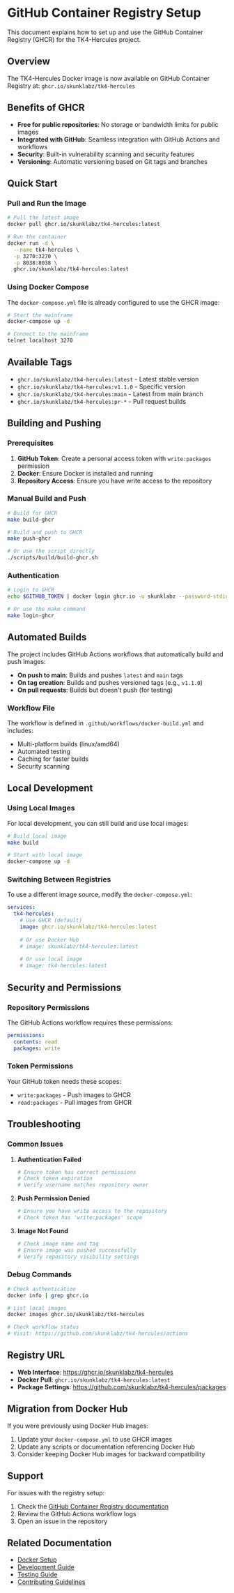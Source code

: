 # GitHub Container Registry Setup

This document explains how to set up and use the GitHub Container Registry (GHCR) for the TK4-Hercules project.

## Overview

The TK4-Hercules Docker image is now available on GitHub Container Registry at:
`ghcr.io/skunklabz/tk4-hercules`

## Benefits of GHCR

- **Free for public repositories**: No storage or bandwidth limits for public images
- **Integrated with GitHub**: Seamless integration with GitHub Actions and workflows
- **Security**: Built-in vulnerability scanning and security features
- **Versioning**: Automatic versioning based on Git tags and branches

## Quick Start

### Pull and Run the Image

```bash
# Pull the latest image
docker pull ghcr.io/skunklabz/tk4-hercules:latest

# Run the container
docker run -d \
  --name tk4-hercules \
  -p 3270:3270 \
  -p 8038:8038 \
  ghcr.io/skunklabz/tk4-hercules:latest
```

### Using Docker Compose

The `docker-compose.yml` file is already configured to use the GHCR image:

```bash
# Start the mainframe
docker-compose up -d

# Connect to the mainframe
telnet localhost 3270
```

## Available Tags

- `ghcr.io/skunklabz/tk4-hercules:latest` - Latest stable version
- `ghcr.io/skunklabz/tk4-hercules:v1.1.0` - Specific version
- `ghcr.io/skunklabz/tk4-hercules:main` - Latest from main branch
- `ghcr.io/skunklabz/tk4-hercules:pr-*` - Pull request builds

## Building and Pushing

### Prerequisites

1. **GitHub Token**: Create a personal access token with `write:packages` permission
2. **Docker**: Ensure Docker is installed and running
3. **Repository Access**: Ensure you have write access to the repository

### Manual Build and Push

```bash
# Build for GHCR
make build-ghcr

# Build and push to GHCR
make push-ghcr

# Or use the script directly
./scripts/build/build-ghcr.sh
```

### Authentication

```bash
# Login to GHCR
echo $GITHUB_TOKEN | docker login ghcr.io -u skunklabz --password-stdin

# Or use the make command
make login-ghcr
```

## Automated Builds

The project includes GitHub Actions workflows that automatically build and push images:

- **On push to main**: Builds and pushes `latest` and `main` tags
- **On tag creation**: Builds and pushes versioned tags (e.g., `v1.1.0`)
- **On pull requests**: Builds but doesn't push (for testing)

### Workflow File

The workflow is defined in `.github/workflows/docker-build.yml` and includes:

- Multi-platform builds (linux/amd64)
- Automated testing
- Caching for faster builds
- Security scanning

## Local Development

### Using Local Images

For local development, you can still build and use local images:

```bash
# Build local image
make build

# Start with local image
docker-compose up -d
```

### Switching Between Registries

To use a different image source, modify the `docker-compose.yml`:

```yaml
services:
  tk4-hercules:
    # Use GHCR (default)
    image: ghcr.io/skunklabz/tk4-hercules:latest
    
    # Or use Docker Hub
    # image: skunklabz/tk4-hercules:latest
    
    # Or use local image
    # image: tk4-hercules:latest
```

## Security and Permissions

### Repository Permissions

The GitHub Actions workflow requires these permissions:

```yaml
permissions:
  contents: read
  packages: write
```

### Token Permissions

Your GitHub token needs these scopes:
- `write:packages` - Push images to GHCR
- `read:packages` - Pull images from GHCR

## Troubleshooting

### Common Issues

1. **Authentication Failed**
   ```bash
   # Ensure token has correct permissions
   # Check token expiration
   # Verify username matches repository owner
   ```

2. **Push Permission Denied**
   ```bash
   # Ensure you have write access to the repository
   # Check token has 'write:packages' scope
   ```

3. **Image Not Found**
   ```bash
   # Check image name and tag
   # Ensure image was pushed successfully
   # Verify repository visibility settings
   ```

### Debug Commands

```bash
# Check authentication
docker info | grep ghcr.io

# List local images
docker images ghcr.io/skunklabz/tk4-hercules

# Check workflow status
# Visit: https://github.com/skunklabz/tk4-hercules/actions
```

## Registry URL

- **Web Interface**: https://ghcr.io/skunklabz/tk4-hercules
- **Docker Pull**: `ghcr.io/skunklabz/tk4-hercules:latest`
- **Package Settings**: https://github.com/skunklabz/tk4-hercules/packages

## Migration from Docker Hub

If you were previously using Docker Hub images:

1. Update your `docker-compose.yml` to use GHCR images
2. Update any scripts or documentation referencing Docker Hub
3. Consider keeping Docker Hub images for backward compatibility

## Support

For issues with the registry setup:

1. Check the [GitHub Container Registry documentation](https://docs.github.com/en/packages/working-with-a-github-packages-registry/working-with-the-container-registry)
2. Review the GitHub Actions workflow logs
3. Open an issue in the repository

## Related Documentation

- [Docker Setup](DOCKER_SETUP.md)
- [Development Guide](DEVELOPMENT.md)
- [Testing Guide](TESTING.md)
- [Contributing Guidelines](../CONTRIBUTING.md) 